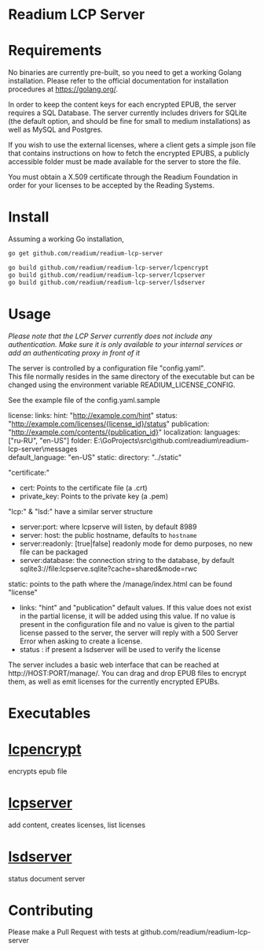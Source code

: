 Readium LCP Server
==================

Requirements
============

No binaries are currently pre-built, so you need to get a working Golang installation. Please refer to the official documentation for
installation procedures at https://golang.org/.

In order to keep the content keys for each encrypted EPUB, the server requires a SQL Database. The server currently includes drivers
for SQLite (the default option, and should be fine for small to medium installations) as well as MySQL and Postgres.

If you wish to use the external licenses, where a client gets a simple json file that contains instructions on how to fetch the encrypted EPUBS,
a publicly accessible folder must be made available for the server to store the file.

You must obtain a X.509 certificate through the Readium Foundation in order for your licenses to be accepted by the Reading Systems.

Install
=======

Assuming a working Go installation,
```sh
go get github.com/readium/readium-lcp-server

go build github.com/readium/readium-lcp-server/lcpencrypt
go build github.com/readium/readium-lcp-server/lcpserver
go build github.com/readium/readium-lcp-server/lsdserver 
```

Usage
=====

*Please note that the LCP Server currently does not include any authentication. Make sure it is only available to your internal services or add an authenticating
proxy in front of it*

The server is controlled by a configuration file "config.yaml".  
This file normally resides in the same directory of the executable but can be changed using the environment variable READIUM_LICENSE_CONFIG. 

See the example file of the config.yaml.sample 

license:
         links:
                      hint: "http://example.com/hint" 
                      status: "http://example.com/licenses/{license_id}/status" 
					  publication: "http://example.com/contents/{publication_id}" 
localization: 
        languages: ["ru-RU", "en-US"]
        folder: E:\GoProjects\src\github.com\readium\readium-lcp-server\messages\
        default_language: "en-US"
static:
    directory: "../static"
                 
"certificate:"				
- cert: Points to the certificate file (a .crt)
- private_key: Points to the private key (a .pem)

"lcp:" & "lsd:" have a similar server structure 
- server:port: where lcpserve will listen, by default 8989
- server: host: the public hostname, defaults to `hostname`
- server:readonly: [true|false] readonly mode for demo purposes, no new file can be packaged
- server:database: the connection string to the database, by default sqlite3://file:lcpserve.sqlite?cache=shared&mode=rwc

static: points to the path where the /manage/index.html can be found
"license"
 - links:
	"hint" and "publication" default values.  If this value does not exist in the partial license, it will be added using this value.  If no value is present in the configuration file and no value is given to the partial license passed to the server, the server will reply with a 500 Server Error when asking to create a license.
- status : if present a lsdserver will be used to verify the license


The server includes a basic web interface that can be reached at http\://HOST:PORT/manage/. You can drag and drop EPUB files to encrypt them,
as well as emit licenses for the currently encrypted EPUBs.

Executables
===========

# [lcpencrypt] 

encrypts epub file 

# [lcpserver]

add content, creates licenses, list licenses

# [lsdserver]

status document server

Contributing
============
Please make a Pull Request with tests at github.com/readium/readium-lcp-server


[lcpencrypt]:<https://github.com/readium/readium-lcp-server/wiki>
[lcpserver]:<https://github.com/readium/readium-lcp-server/wiki>
[lsdserver]:<https://github.com/readium/readium-lcp-server/wiki>
